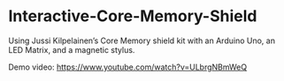 # Interactive-Core-Memory-Shield
Using Jussi Kilpelainen’s Core Memory shield kit with an Arduino Uno, an LED Matrix, and a magnetic stylus.

Demo video: https://www.youtube.com/watch?v=ULbrgNBmWeQ
